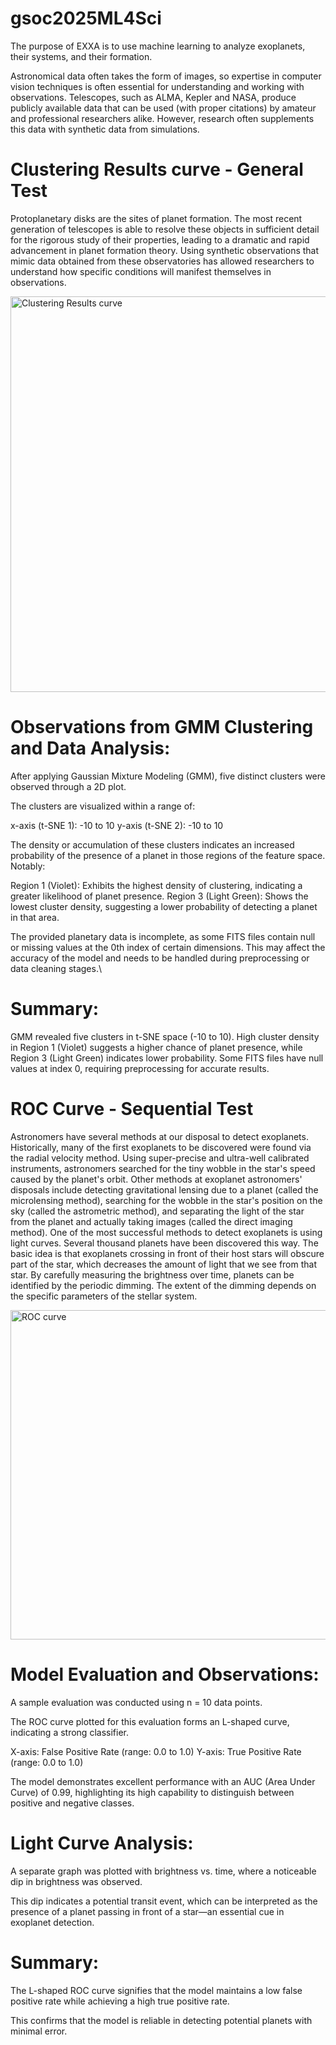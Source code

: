 # gsoc2025ML4Sci

The purpose of EXXA is to use machine learning to analyze exoplanets, their systems, and their formation. 

Astronomical data often takes the form of images, so expertise in computer vision techniques is often essential for understanding and working with observations. Telescopes, such as ALMA, Kepler and NASA, produce publicly available data that can be used (with proper citations) by amateur and professional researchers alike. However, research often supplements this data with synthetic data from simulations.

# Clustering Results curve - General Test

Protoplanetary disks are the sites of planet formation. The most recent generation of telescopes is able to resolve these objects in sufficient detail for the rigorous study of their properties, leading to a dramatic and rapid advancement in planet formation theory. Using synthetic observations that mimic data obtained from these observatories has allowed researchers to understand how specific conditions will manifest themselves in observations.


<img width="633" alt="Clustering Results curve" src="https://github.com/user-attachments/assets/c62f64a3-729f-4bdd-9b71-dc0dfb8df00a" />

# Observations from GMM Clustering and Data Analysis:

After applying Gaussian Mixture Modeling (GMM), five distinct clusters were observed through a 2D plot.

The clusters are visualized within a range of:

x-axis (t-SNE 1): -10 to 10
y-axis (t-SNE 2): -10 to 10

The density or accumulation of these clusters indicates an increased probability of the presence of a planet in those regions of the feature space. Notably:

Region 1 (Violet): Exhibits the highest density of clustering, indicating a greater likelihood of planet presence.
Region 3 (Light Green): Shows the lowest cluster density, suggesting a lower probability of detecting a planet in that area.

The provided planetary data is incomplete, as some FITS files contain null or missing values at the 0th index of certain dimensions. This may affect the accuracy of the model and needs to be handled during preprocessing or data cleaning stages.\

# Summary:

GMM revealed five clusters in t-SNE space (-10 to 10). High cluster density in Region 1 (Violet) suggests a higher chance of planet presence, while Region 3 (Light Green) indicates lower probability. Some FITS files have null values at index 0, requiring preprocessing for accurate results.

# ROC Curve - Sequential Test

Astronomers have several methods at our disposal to detect exoplanets. Historically, many of the first exoplanets to be discovered were found via the radial velocity method. Using super-precise and ultra-well calibrated instruments, astronomers searched for the tiny wobble in the star's speed caused by the planet's orbit. Other methods at exoplanet astronomers' disposals include detecting gravitational lensing due to a planet (called the microlensing method), searching for the wobble in the star's position on the sky (called the astrometric method), and separating the light of the star from the planet and actually taking images (called the direct imaging method). One of the most successful methods to detect exoplanets is using light curves. Several thousand planets have been discovered this way. The basic idea is that exoplanets crossing in front of their host stars will obscure part of the star, which decreases the amount of light that we see from that star. By carefully measuring the brightness over time, planets can be identified by the periodic dimming. The extent of the dimming depends on the specific parameters of the stellar system.

<img width="527" alt="ROC curve" src="https://github.com/user-attachments/assets/a7ce6c41-38e7-4ab8-a23a-d8232531978f" />

# Model Evaluation and Observations:

A sample evaluation was conducted using n = 10 data points.

The ROC curve plotted for this evaluation forms an L-shaped curve, indicating a strong classifier.

X-axis: False Positive Rate (range: 0.0 to 1.0)
Y-axis: True Positive Rate (range: 0.0 to 1.0)

The model demonstrates excellent performance with an AUC (Area Under Curve) of 0.99, highlighting its high capability to distinguish between positive and negative classes.

# Light Curve Analysis:

A separate graph was plotted with brightness vs. time, where a noticeable dip in brightness was observed.

This dip indicates a potential transit event, which can be interpreted as the presence of a planet passing in front of a star—an essential cue in exoplanet detection.

# Summary:

The L-shaped ROC curve signifies that the model maintains a low false positive rate while achieving a high true positive rate.

This confirms that the model is reliable in detecting potential planets with minimal error.

